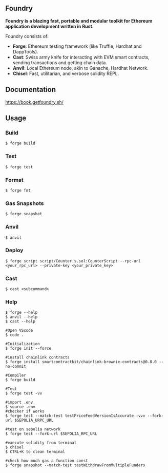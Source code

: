 ## Foundry

**Foundry is a blazing fast, portable and modular toolkit for Ethereum application development written in Rust.**

Foundry consists of:

-   **Forge**: Ethereum testing framework (like Truffle, Hardhat and DappTools).
-   **Cast**: Swiss army knife for interacting with EVM smart contracts, sending transactions and getting chain data.
-   **Anvil**: Local Ethereum node, akin to Ganache, Hardhat Network.
-   **Chisel**: Fast, utilitarian, and verbose solidity REPL.

## Documentation

https://book.getfoundry.sh/

## Usage

### Build

```shell
$ forge build
```

### Test

```shell
$ forge test
```

### Format

```shell
$ forge fmt
```

### Gas Snapshots

```shell
$ forge snapshot
```

### Anvil

```shell
$ anvil
```

### Deploy

```shell
$ forge script script/Counter.s.sol:CounterScript --rpc-url <your_rpc_url> --private-key <your_private_key>
```

### Cast

```shell
$ cast <subcommand>
```

### Help

```shell
$ forge --help
$ anvil --help
$ cast --help
```

```shell
#Open VScode
$ code .

#Initialization
$ forge init --force

#install chainlink contracts
$ forge install smartcontractkit/chainlink-brownie-contracts@0.8.0 --no-commit

#Compiler
$ forge build

#Test
$ forge test -vv

#import .env
$ source .env
#checker if works
$ forge test --match-test testPriceFeedVersionIsAccurate -vvv --fork-url $SEPOLIA_URPC_URL

#test on sepolia network
$ forge test --fork-url $SEPOLIA_RPC_URL

#execute solidity from terminal
$ chisel
$ CTRL+K to clean terminal

#check how much gas a function const
$ forge snapshot --match-test testWithdrawFromMultipleFunders


```

